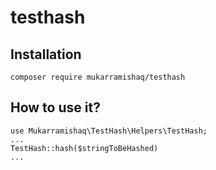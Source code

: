 # testhash
## Installation  
    composer require mukarramishaq/testhash
    
## How to use it?
    use Mukarramishaq\TestHash\Helpers\TestHash;
    ...
    TestHash::hash($stringToBeHashed)
    ...
